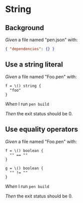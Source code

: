 # String

## Background

_Given_ a file named "pen.json" with:

```json
{ "dependencies": {} }
```

## Use a string literal

_Given_ a file named "Foo.pen" with:

```pen
f = \() string {
  "foo"
}
```

_When_ I run `pen build`

_Then_ the exit status should be 0.

## Use equality operators

_Given_ a file named "Foo.pen" with:

```pen
f = \() boolean {
  "" == ""
}

g = \() boolean {
  "" != ""
}
```

_When_ I run `pen build`

_Then_ the exit status should be 0.
